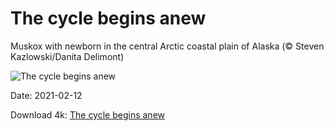 # The cycle begins anew

Muskox with newborn in the central Arctic coastal plain of Alaska (© Steven Kazlowski/Danita Delimont)

![The cycle begins anew](https://bing.com/th?id=OHR.YearoftheOx_EN-US5106152536_UHD.jpg&rf=LaDigue_UHD.jpg&pid=hp&w=1024&h=576)

Date: 2021-02-12

Download 4k: [The cycle begins anew](https://bing.com/th?id=OHR.YearoftheOx_EN-US5106152536_UHD.jpg&rf=LaDigue_UHD.jpg&pid=hp&w=3840&h=2160)

